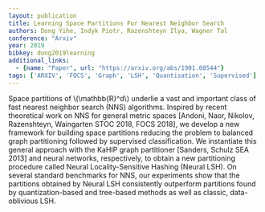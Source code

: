 ```yaml
---
layout: publication
title: Learning Space Partitions For Nearest Neighbor Search
authors: Dong Yihe, Indyk Piotr, Razenshteyn Ilya, Wagner Tal
conference: "Arxiv"
year: 2019
bibkey: dong2019learning
additional_links:
  - {name: "Paper", url: "https://arxiv.org/abs/1901.08544"}
tags: ['ARXIV', 'FOCS', 'Graph', 'LSH', 'Quantisation', 'Supervised']
---
```

Space partitions of \\(\mathbb{R}^d\\) underlie a vast and important class of fast nearest neighbor search (NNS) algorithms. Inspired by recent theoretical work on NNS for general metric spaces [Andoni, Naor, Nikolov, Razenshteyn, Waingarten STOC 2018, FOCS 2018], we develop a new framework for building space partitions reducing the problem to balanced graph partitioning followed by supervised classification. We instantiate this general approach with the KaHIP graph partitioner [Sanders, Schulz SEA 2013] and neural networks, respectively, to obtain a new partitioning procedure called Neural Locality-Sensitive Hashing (Neural LSH). On several standard benchmarks for NNS, our experiments show that the partitions obtained by Neural LSH consistently outperform partitions found by quantization-based and tree-based methods as well as classic, data-oblivious LSH.
